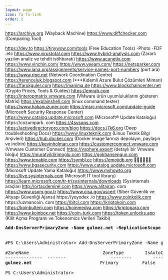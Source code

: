 ```yaml
---
layout: page
icon: fa fa-link
order: 2
---
```

<!-- /wp:paragraph -->

<!-- wp:preformatted -->

https://archive.org (Wayback Machine)
https://www.diffchecker.com (Comparing Tool)

https://dev.to
https://tinywow.com/tools (Free Education Tools) -Photo -FDF .etc
https://www.virustotal.com
https://www.hybrid-analysis.com (Zararlı yazılım analiz ve tehdit istihbaratı)
https://www.acunetix.com
https://www.vinchin.com/
https://www.veeam.com/
https://netsparker.com
https://www.iana.org/assignments/service-names-port-numbers (port ara)
https://www.ripe.net (Network Coordination Centre)
https://terenceluk.blogspot.com (***Kıdemli Azure Bulut Çözümleri Mimarı)
https://farukguler.com
https://manima.de
https://www.blockchaincenter.net (Crypto Prices, Tools & Guides)
https://emrah.com
https://interopmatrix.vmware.com (VMware ürün uyumluluklarını gösteren Matris)
https://explainshell.com (linux command tester)
https://www.hakanuzuner.com
https://msrc.microsoft.com/update-guide (Microsoft Security Response Center)
https://www.catalog.update.microsoft.com (Microsoft® Update Kataloğu)
https://cozumpark. com
https://4sysops.com
https://activedirectorypro.com/blog
https://docs.j7k6.org (Deep troubleshooting Docs)
https://www.linuxteknik.com (Linux Teknik Bilgi Arşivleri)
https://hub.docker.com (Docker image'larınızı depolayın, paylaşın ve indirin)
https://kevinholman.com
https://customerconnect.vmware.com (Vmware Customer Connect)
https://vsphere.expert (detaylı bir Vmware bloğu)
https://muratyildirimoglu.com
https://gokhansengun.com
https://www.tenable.com
https://symbl.cc
https://emojidb.org 🌹🌹🌹🌹🌹🌹
https://www.bgasecurity.com
https://www.catalog.update.microsoft.com (Microsoft Update Yama Kataloğu)
https://www.mshowto.org
https://live.sysinternals.com (Microsoft IT tool library)
https://learn.microsoft.com/tr-tr/sysinternals/downloads (Sysinternals araçları
http://ortacdemirel.com
https://www.alitajran. com
https://www.usom.gov.tr
https://www.cisa.gov/uscert (Siber Güvenlik ve Altyapı Güvenliği Ajansı)
https://yoyodex .io
https://www.coinkolik.com
https://uzmancoin. com
https://bitci.com
https://kriptokoin.com
https://koinbulteni.com
https://koinmedya.com
https://kriptopara.com
https://www.koinbox.net
https://coin-turk.com
https://token.unlocks.app (Kilit Açma Programı ve Tokenomics Verileri Takibi)


<pre class="wp-block-preformatted"><strong>Add-DnsServerPrimaryZone -Name gulmez.net -ReplicationScope "Domain" –PassThru</strong>


#PS C:\Users\Administrator&gt; Add-DnsServerPrimaryZone -Name gulmez.net -ReplicationScope "domain" –PassThru

#ZoneName                            ZoneType        IsAutoCreated   IsDsIntegrated  IsReverseLookupZone  IsSigned       
--------------  -------                 --------        -------------   --------------  -------------------  --------         ---------       -------------   --------------
<strong>gulmez.net</strong>                          Primary         False           True            False                False   
       
PS C:\Users\Administrator&gt; </pre>
<!-- /wp:preformatted -->

<!-- wp:paragraph -->